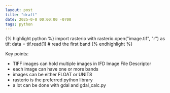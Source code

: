 ```yaml
---
layout: post
title: "draft"
date: 2025-0-0 00:00:00 -0700
tags: python
---
```


{% highlight python %}
import rasterio
with rasterio.open("image.tif", "r") as tif:
    data = tif.read(1) # read the first band
{% endhighlight %}

Key points:

  - TIFF images can hold multiple images in IFD Image File Descriptor
  - each image can have one or more bands
  - images can be either FLOAT or UNIT8
  - rasterio is the preferred python library
  - a lot can be done with gdal and gdal_calc.py